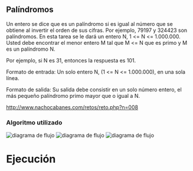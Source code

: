 ## Palíndromos

Un entero se dice que es un palíndromo si es igual al número que se obtiene al invertir el orden de sus cifras. Por ejemplo, 79197 y 324423 son palíndromos. En esta tarea se le dará un entero N, 1 <= N <= 1.000.000. Usted debe encontrar el menor entero M tal que M <= N que es primo y M es un palíndromo N.

Por ejemplo, si N es 31, entonces la respuesta es 101.

Formato de entrada:
Un solo entero N, (1 <= N <= 1.000.000), en una sola línea.

Formato de salida:
Su salida debe consistir en un solo número entero, el más pequeño palíndromo primo mayor que o igual a N.


http://www.nachocabanes.com/retos/reto.php?n=008

### Algoritmo utilizado

![diagrama de flujo](https://github.com/alafa/theegg_ai/blob/master/tarea_38/primos_y_palindromos/diagramas/diagram1.png?raw=true)
![diagrama de flujo](https://github.com/alafa/theegg_ai/blob/master/tarea_38/primos_y_palindromos/diagramas/diagram2.png?raw=true)
![diagrama de flujo](https://github.com/alafa/theegg_ai/blob/master/tarea_38/primos_y_palindromos/diagramas/diagram3.png?raw=true)

# Ejecución

